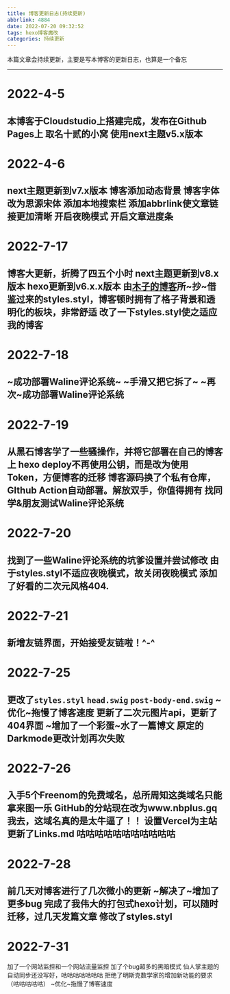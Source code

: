 ```yaml
---
title: 博客更新日志(持续更新)
abbrlink: 4884
date: 2022-07-20 09:32:52
tags: hexo博客魔改
categories: 持续更新
---
```

本篇文章会持续更新，主要是写本博客的更新日志，也算是一个备忘
<!-- more -->
---
# 2022-4-5
本博客于Cloudstudio上搭建完成，发布在Github Pages上
取名十贰的小窝
使用next主题v5.x版本
---
# 2022-4-6
next主题更新到v7.x版本
博客添加动态背景
博客字体改为思源宋体
添加本地搜索栏
添加abbrlink使文章链接更加清晰
开启夜晚模式
开启文章进度条
---
# 2022-7-17
博客大更新，折腾了四五个小时
next主题更新到v8.x版本
hexo更新到v6.x.x版本
由[木子的博客](blog.k8s.li)所~抄~借鉴过来的styles.styl，博客顿时拥有了格子背景和透明化的板块，非常舒适
改了一下styles.styl使之适应我的博客
---
# 2022-7-18
~成功部署Waline评论系统~
~手滑又把它拆了~
~再次~成功部署Waline评论系统
---
# 2022-7-19
从黑石博客学了一些骚操作，并将它部署在自己的博客上
hexo deploy不再使用公钥，而是改为使用Token，方便博客的迁移
博客源码换了个私有仓库，GIthub Action自动部署。解放双手，你值得拥有
找同学&朋友测试Waline评论系统
---
# 2022-7-20
找到了一些Waline评论系统的坑爹设置并尝试修改
由于styles.styl不适应夜晚模式，故关闭夜晚模式
添加了好看的二次元风格404.
---
# 2022-7-21
新增友链界面，开始接受友链啦！^-^
---
# 2022-7-25
更改了```styles.styl```  ```head.swig```  ```post-body-end.swig```
~优化~拖慢了博客速度
更新了二次元图片api，更新了404界面
~增加了一个彩蛋~水了一篇博文
原定的Darkmode更改计划再次失败
---
# 2022-7-26
入手5个Freenom的免费域名，总所周知这类域名只能拿来图一乐
GitHub的分站现在改为www.nbplus.gq
我去，这域名真的是太牛逼了！！
设置Vercel为主站
更新了Links.md
咕咕咕咕咕咕咕咕咕咕咕
---
# 2022-7-28
前几天对博客进行了几次微小的更新
~解决了~增加了更多bug
完成了我伟大的打包式hexo计划，可以随时迁移，过几天发篇文章
修改了styles.styl
---
# 2022-7-31
加了一个网站监控和一个网站流量监控
加了个bug超多的黑暗模式
仙人掌主题的自动同步还没写好，咕咕咕咕咕咕咕
拒绝了明斯克数学家的增加新功能的要求（咕咕咕咕咕）
~优化~拖慢了博客速度